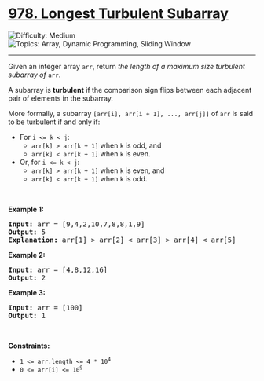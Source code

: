 <h1>
  <a href="https://leetcode.com/problems/longest-turbulent-subarray/">
    978. Longest Turbulent Subarray
  </a>
</h1>
<img src='https://img.shields.io/badge/Difficulty-Medium-orange' alt='Difficulty: Medium' />
<img src='https://img.shields.io/badge/Topics-Array%2C%20Dynamic%20Programming%2C%20Sliding%20Window-blue' alt='Topics: Array, Dynamic Programming, Sliding Window' />

<hr />

<p>Given an integer array <code>arr</code>, return <em>the length of a maximum size turbulent subarray of</em> <code>arr</code>.</p>

<p>A subarray is <strong>turbulent</strong> if the comparison sign flips between each adjacent pair of elements in the subarray.</p>

<p>More formally, a subarray <code>[arr[i], arr[i + 1], ..., arr[j]]</code> of <code>arr</code> is said to be turbulent if and only if:</p>

<ul>
  <li>For <code>i &lt;= k &lt; j</code>:
    <ul>
      <li><code>arr[k] &gt; arr[k + 1]</code> when <code>k</code> is odd, and</li>
      <li><code>arr[k] &lt; arr[k + 1]</code> when <code>k</code> is even.</li>
    </ul>
  </li>
  <li>Or, for <code>i &lt;= k &lt; j</code>:
    <ul>
      <li><code>arr[k] &gt; arr[k + 1]</code> when <code>k</code> is even, and</li>
      <li><code>arr[k] &lt; arr[k + 1]</code> when <code>k</code> is odd.</li>
    </ul>
  </li>
</ul>

<p>&nbsp;</p>
<p><strong class="example">Example 1:</strong></p>

<pre><strong>Input:</strong> arr = [9,4,2,10,7,8,8,1,9]
<strong>Output:</strong> 5
<strong>Explanation:</strong> arr[1] &gt; arr[2] &lt; arr[3] &gt; arr[4] &lt; arr[5]
</pre>

<p><strong class="example">Example 2:</strong></p>

<pre><strong>Input:</strong> arr = [4,8,12,16]
<strong>Output:</strong> 2
</pre>

<p><strong class="example">Example 3:</strong></p>

<pre><strong>Input:</strong> arr = [100]
<strong>Output:</strong> 1
</pre>

<p>&nbsp;</p>
<p><strong>Constraints:</strong></p>

<ul>
	<li><code>1 &lt;= arr.length &lt;= 4 * 10<sup>4</sup></code></li>
	<li><code>0 &lt;= arr[i] &lt;= 10<sup>9</sup></code></li>
</ul>
